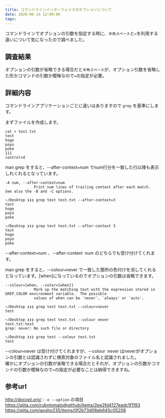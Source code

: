 ```yaml
---
title: コマンドラインインターフェイスのオプションについて
date: 2020-06-14 12:09:06
tags:
---
```


コマンドラインでオプションの引数を指定する時に、`半角スペース`と`=`を利用する違いについて気になったので調べました。

## 調査結果
オプションの引数が省略できる場合だと`半角スペース`が、オプション引数を省略した形かコマンドの引数か曖昧なので`=`の指定が必要。

## 詳細内容

コマンドラインアプリケーションごとに違いはありますので `grep` を基準にします。

まずファイルを作成します。
```
cat > test.txt
test
hoge
poyo
poke
111
control+d
```

man grep をすると、--after-context`=`num でnum行分を一致した行以降も表示しれくれるとなっています。
```
-A num, --after-context=num
             Print num lines of trailing context after each match.  See also the -B and -C options.
```
```
~/Desktop ❯❯❯ grep test test.txt --after-context=3
test
hoge
poyo
poke
```
```
~/Desktop ❯❯❯ grep test test.txt --after-context 3
test
hoge
poyo
poke
```
--after-context`=`num 、--after-context` `num のどちらでも受け付けてくれます。

man grep をすると、--colour`=`never で一致した箇所の色付けを消してくれるとなっています。[when]になっているのでオプションの引数は省略できます。
```
--colour=[when, --color=[when]]
             Mark up the matching text with the expression stored in GREP_COLOR environment variable.  The possible
             values of when can be `never', `always' or `auto'.
```

```
~/Desktop ❯❯❯ grep test test.txt --colour=never
test
```

```
~/Desktop ❯❯❯ grep test test.txt --colour never
test.txt:test
grep: never: No such file or directory
```
```
~/Desktop ❯❯❯ grep test --colour test.txt
test
```
--colour`=`never は受け付けてくれますが、--colour` `never はneverがオプションの引数とは認識されずに検索対象のファイル名と認識されました。  
確かにオプションの引数が省略できる場合だとそれが、オプションの引数かコマンドの引数か曖昧なので`=`の指定が必要なことは納得できますね。

## 参考url
http://docopt.org/ : `-o --option` の項目
https://qiita.com/rubytomato@github/items/2ee2fd4127eadc1f1193
https://qiita.com/aosho235/items/0f2b73d08eb645c05208